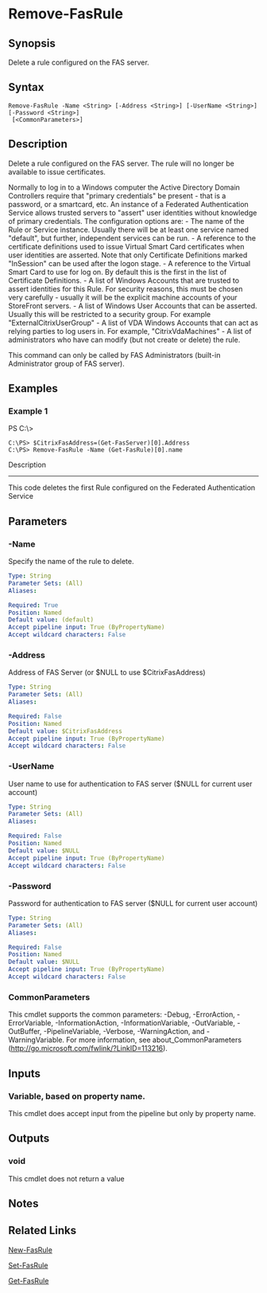 # Remove-FasRule

## Synopsis
Delete a rule configured on the FAS server.

## Syntax

```
Remove-FasRule -Name <String> [-Address <String>] [-UserName <String>] [-Password <String>]
 [<CommonParameters>]
```

## Description
Delete a rule configured on the FAS server. 
The rule will no longer be available to issue certificates.

Normally to log in to a Windows computer the Active Directory Domain Controllers require that "primary credentials" be present - that is a password, or a smartcard, etc. 
An instance of a Federated Authentication Service allows trusted servers to "assert" user identities without knowledge of primary credentials. 
The configuration options are:
    - The name of the Rule or Service instance. 
Usually there will be at least one service named "default", but further, independent services can be run.
    - A reference to the certificate definitions used to issue Virtual Smart Card certificates when user identities are asserted. 
Note that only Certificate Definitions marked "InSession" can be used after the logon stage.
    - A reference to the Virtual Smart Card to use for log on. 
By default this is the first in the list of Certificate Definitions.
    - A list of Windows Accounts that are trusted to assert identities for this Rule. 
For security reasons, this must be chosen very carefully - usually it will be the explicit machine accounts of your StoreFront servers.
    - A list of Windows User Accounts that can be asserted. 
Usually this will be restricted to a security group. 
For example "ExternalCitrixUserGroup"
    - A list of VDA Windows Accounts that can act as relying parties to log users in. 
For example, "CitrixVdaMachines"
    - A list of administrators who have can modify (but not create or delete) the rule.
    
This command can only be called by FAS Administrators (built-in Administrator group of FAS server).

## Examples

### Example 1
PS C:\\\>

```
C:\PS> $CitrixFasAddress=(Get-FasServer)[0].Address
C:\PS> Remove-FasRule -Name (Get-FasRule)[0].name
```

Description

-----------

This code deletes the first Rule configured on the Federated Authentication Service

## Parameters

### -Name
Specify the name of the rule to delete.

```yaml
Type: String
Parameter Sets: (All)
Aliases:

Required: True
Position: Named
Default value: (default)
Accept pipeline input: True (ByPropertyName)
Accept wildcard characters: False
```

### -Address
Address of FAS Server (or $NULL to use $CitrixFasAddress)

```yaml
Type: String
Parameter Sets: (All)
Aliases:

Required: False
Position: Named
Default value: $CitrixFasAddress
Accept pipeline input: True (ByPropertyName)
Accept wildcard characters: False
```

### -UserName
User name to use for authentication to FAS server ($NULL for current user account)

```yaml
Type: String
Parameter Sets: (All)
Aliases:

Required: False
Position: Named
Default value: $NULL
Accept pipeline input: True (ByPropertyName)
Accept wildcard characters: False
```

### -Password
Password for authentication to FAS server ($NULL for current user account)

```yaml
Type: String
Parameter Sets: (All)
Aliases:

Required: False
Position: Named
Default value: $NULL
Accept pipeline input: True (ByPropertyName)
Accept wildcard characters: False
```

### CommonParameters
This cmdlet supports the common parameters: -Debug, -ErrorAction, -ErrorVariable, -InformationAction, -InformationVariable, -OutVariable, -OutBuffer, -PipelineVariable, -Verbose, -WarningAction, and -WarningVariable.
For more information, see about_CommonParameters (http://go.microsoft.com/fwlink/?LinkID=113216).

## Inputs

### Variable, based on property name.
This cmdlet does accept input from the pipeline but only by property name.

## Outputs

### void
This cmdlet does not return a value

## Notes

## Related Links

[New-FasRule]()

[Set-FasRule]()

[Get-FasRule]()


